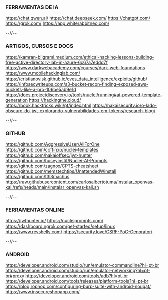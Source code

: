 ### FERRAMENTAS DE IA

https://chat.qwen.ai/
https://chat.deepseek.com/
https://chatgpt.com/
https://grok.com/
https://app.whiterabbitneo.com/

--//--

### ARTIGOS, CURSOS E DOCS

https://kamran-bilgrami.medium.com/ethical-hacking-lessons-building-free-active-directory-lab-in-azure-6c67a7eddd7f
https://www.darkwebacademy.com/courses/dark-web-foundations
https://www.mobilehackinglab.com/
https://cristianovisk.github.io/cves_data_intelligence/exploits/github/
https://infosecwriteups.com/s3-bucket-recon-finding-exposed-aws-buckets-like-a-pro-106be5ab9e1d
https://docs.projectdiscovery.io/tools/nuclei/running#ai-powered-template-generation
https://hackingthe.cloud/
https://book.hacktricks.wiki/pt/index.html
https://hakaisecurity.io/o-lado-obscuro-do-jwt-explorando-vulnerabilidades-em-tokens/research-blog/

--//--

### GITHUB

https://github.com/AggressiveUser/AllForOne
https://github.com/coffinxp/nuclei-templates
https://github.com/hakaioffsec/jwt-hunter
https://github.com/huseyinstif/Nuclei-AI-Prompts
https://github.com/zagnox/CPTS-cheatsheet
https://github.com/memstechtips/UnattendedWinstall
https://github.com/t3l3machus
https://raw.githubusercontent.com/carlosalbertotuma/instalar_openvas-kali/refs/heads/main/instalar_openvas-kali.sh

--//-- 

### FERRAMENTAS ONLINE

https://jwthunter.io/
https://nucleiprompts.com/
https://dashboard.ngrok.com/get-started/setup/linux
https://www.revshells.com/
https://security.love/CSRF-PoC-Genorator/

--//--

### ANDROID

https://developer.android.com/studio/run/emulator-commandline?hl=pt-br
https://developer.android.com/studio/run/emulator-networking?hl=pt-br#proxy
https://developer.android.com/tools/adb?hl=pt-br
https://developer.android.com/tools/releases/platform-tools?hl=pt-br
https://blog.ropnop.com/configuring-burp-suite-with-android-nougat/
https://www.insecureshopapp.com/




